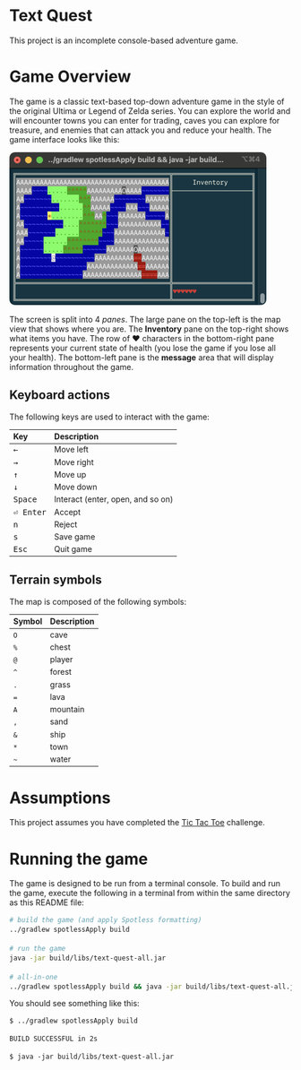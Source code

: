 # Text Quest

This project is an incomplete console-based adventure game. 

# Game Overview

The game is a classic text-based top-down adventure game in the style of the original Ultima or
Legend of Zelda series. You can explore the world and will encounter towns you can enter for
trading, caves you can explore for treasure, and enemies that can attack you and reduce your health.
The game interface looks like this:

<img alt="Text Quest overview" src="docs/tq-overview@2x.png" width="459">

The screen is split into 4 _panes_. The large pane on the top-left is the map view that shows where
you are. The **Inventory** pane on the top-right shows what items you have. The row of **♥**
characters in the bottom-right pane represents your current state of health (you lose the game if
you lose all your health). The bottom-left pane is the **message** area that will display
information throughout the game.

## Keyboard actions

The following keys are used to interact with the game:

| Key | Description |
|:----|:------------|
| <kbd>←</kbd> | Move left |
| <kbd>→</kbd> | Move right |
| <kbd>↑</kbd> | Move up |
| <kbd>↓</kbd> | Move down |
| <kbd>Space</kbd> | Interact (enter, open, and so on) |
| <kbd>⏎ Enter</kbd> | Accept |
| <kbd>n</kbd> | Reject |
| <kbd>s</kbd> | Save game |
| <kbd>Esc</kbd> | Quit game |

## Terrain symbols

The map is composed of the following symbols:

| Symbol | Description |
|:-------|:------------|
| `O`    | cave |
| `%`    | chest |
| `@`    | player |
| `^`    | forest |
| `.`    | grass |
| `=`    | lava |
| `A`    | mountain |
| `,`    | sand |
| `&`    | ship |
| `*`    | town |
| `~`    | water |

# Assumptions

This project assumes you have completed the [Tic Tac Toe](../tic-tac-toe/) challenge.

# Running the game

The game is designed to be run from a terminal console. To build and run the game, execute the
following in a terminal from within the same directory as this README file:

```sh
# build the game (and apply Spotless formatting)
../gradlew spotlessApply build

# run the game
java -jar build/libs/text-quest-all.jar

# all-in-one
../gradlew spotlessApply build && java -jar build/libs/text-quest-all.jar
```

You should see something like this:

```
$ ../gradlew spotlessApply build

BUILD SUCCESSFUL in 2s

$ java -jar build/libs/text-quest-all.jar
```

